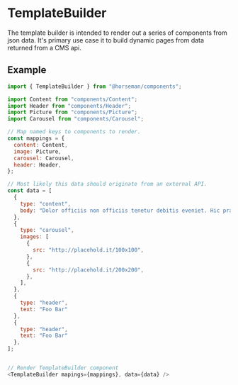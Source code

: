 # TemplateBuilder
The template builder is intended to render out a series of components from json
data. It's primary use case it to build dynamic pages from data returned from a
CMS api.

## Example
```js
import { TemplateBuilder } from "@horseman/components";

import Content from "components/Content";
import Header from "components/Header";
import Picture from "components/Picture";
import Carousel from "components/Carousel";

// Map named keys to components to render.
const mappings = {
  content: Content,
  image: Picture,
  carousel: Carousel,
  header: Header,
};

// Most likely this data should originate from an external API.
const data = [
  {
    type: "content",
    body: "Dolor officiis non officiis tenetur debitis eveniet. Hic praesentium dolor."
  },
  {
    type: "carousel",
    images: [
      {
        src: "http://placehold.it/100x100",
      },
      {
        src: "http://placehold.it/200x200",
      },
    ],
  },
  {
    type: "header",
    text: "Foo Bar"
  },
  {
    type: "header",
    text: "Foo Bar"
  },
];


// Render TemplateBuilder component
<TemplateBuilder mapings={mappings}, data={data} />
```
